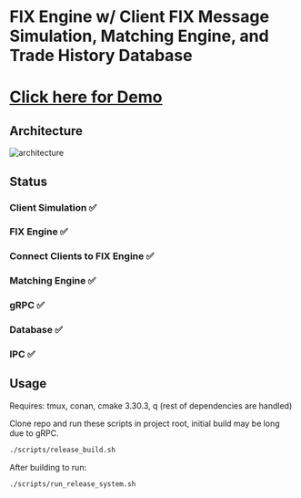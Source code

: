 # FIX Engine w/ Client FIX Message Simulation, Matching Engine, and Trade History Database

# [Click here for Demo](https://streamable.com/865u5w)

## Architecture
![architecture](https://i.imgur.com/uwrEFne.png)

## Status
### Client Simulation :white_check_mark:
### FIX Engine :white_check_mark:
### Connect Clients to FIX Engine :white_check_mark:
### Matching Engine :white_check_mark:
### gRPC :white_check_mark:
### Database :white_check_mark:
### IPC :white_check_mark:

## Usage
Requires: tmux, conan, cmake 3.30.3, q (rest of dependencies are handled)

Clone repo and run these scripts in project root, initial build may be long due to gRPC.
```bash
./scripts/release_build.sh
```
After building to run:
```bash
./scripts/run_release_system.sh
```
